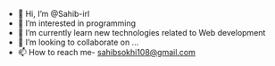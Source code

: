 - 👋 Hi, I’m @Sahib-irl
- 👀 I’m interested in programming
- 🌱 I’m currently learn new technologies related to Web development
- 💞️ I’m looking to collaborate on ...
- 📫 How to reach me- sahibsokhi108@gmail.com

<!---
Sahib-irl/Sahib-irl is a ✨ special ✨ repository because its `README.md` (this file) appears on your GitHub profile.
You can click the Preview link to take a look at your changes.
--->
